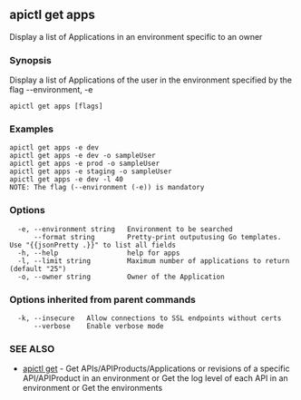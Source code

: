 ## apictl get apps

Display a list of Applications in an environment specific to an owner

### Synopsis

Display a list of Applications of the user in the environment specified by the flag --environment, -e

```
apictl get apps [flags]
```

### Examples

```
apictl get apps -e dev 
apictl get apps -e dev -o sampleUser
apictl get apps -e prod -o sampleUser
apictl get apps -e staging -o sampleUser
apictl get apps -e dev -l 40
NOTE: The flag (--environment (-e)) is mandatory
```

### Options

```
  -e, --environment string   Environment to be searched
      --format string        Pretty-print outputusing Go templates. Use "{{jsonPretty .}}" to list all fields
  -h, --help                 help for apps
  -l, --limit string         Maximum number of applications to return (default "25")
  -o, --owner string         Owner of the Application
```

### Options inherited from parent commands

```
  -k, --insecure   Allow connections to SSL endpoints without certs
      --verbose    Enable verbose mode
```

### SEE ALSO

* [apictl get](apictl_get.md)	 - Get APIs/APIProducts/Applications or revisions of a specific API/APIProduct in an environment or Get the log level of each API in an environment or Get the environments

